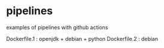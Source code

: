 # pipelines
examples of pipelines with github actions

Dockerfile.1 : openjdk + debian + python
Dockerfile.2 : debian


